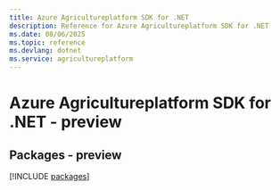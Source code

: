 ```yaml
---
title: Azure Agricultureplatform SDK for .NET
description: Reference for Azure Agricultureplatform SDK for .NET
ms.date: 08/06/2025
ms.topic: reference
ms.devlang: dotnet
ms.service: agricultureplatform
---
```

# Azure Agricultureplatform SDK for .NET - preview
## Packages - preview
[!INCLUDE [packages](agricultureplatform-index.md)]